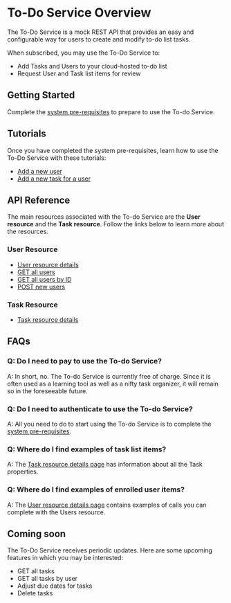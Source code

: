 # To-Do Service Overview

The To-Do Service is a mock REST API that provides an easy and configurable way for users to create and modify to-do list tasks.

When subscribed, you may use the To-Do Service to:

* Add Tasks and Users to your cloud-hosted to-do list
* Request User and Task list items for review

## Getting Started

Complete the [system pre-requisites](before-you-start-a-tutorial.md) to prepare to use the To-do Service.

## Tutorials

Once you have completed the system pre-requisites, learn how to use the To-Do Service with these tutorials:

* [Add a new user](tutorials/enroll-a-new-user.md)
* [Add a new task for a user](tutorials/add-a-new-task.md)

## API Reference

The main resources associated with the To-do Service are the **User resource** and the **Task resource**. Follow the links below to learn more about the resources.

### User Resource

* [User resource details](api/user.md)
* [GET all users](api/users-get-all-users.md)
* [GET all users by ID](api/users-get-user-by-id.md)
* [POST new users](tutorials/enroll-a-new-user.md)

### Task Resource

* [Task resource details](api/task.md)

## FAQs

### Q: Do I need to pay to use the To-do Service?

A: In short, no. The To-do Service is currently free of charge. Since it is often used as a learning tool as well as a nifty task organizer, it will remain so in the foreseeable future.

### Q: Do I need to authenticate to use the To-do Service?

A: All you need to do to start using the To-do Service is to complete the [system pre-requisites](before-you-start-a-tutorial.md).

### Q: Where do I find examples of task list items?

A: The [Task resource details page](api/task.md) has information about all the Task properties.

### Q: Where do I find examples of enrolled user items?

A: The [User resource details page](api/user.md) contains examples of calls you can complete with the Users resource.

## Coming soon

The To-Do Service receives periodic updates. Here are some upcoming features in which you may be interested:

* GET all tasks
* GET all tasks by user
* Adjust due dates for tasks
* Delete tasks

